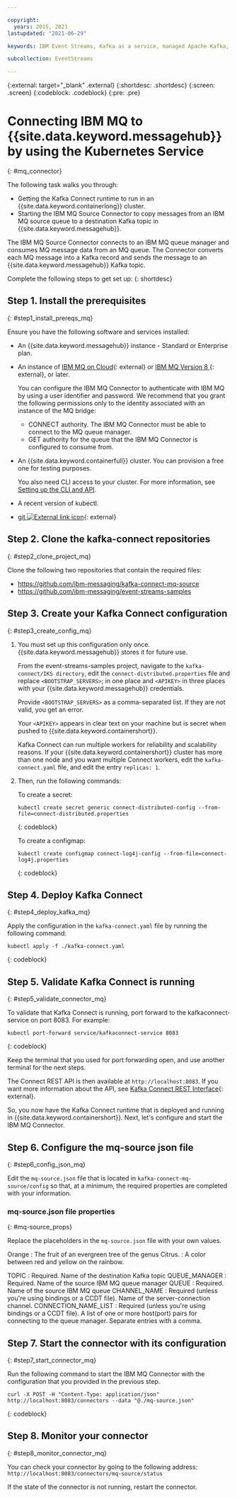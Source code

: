 ```yaml
---

copyright:
  years: 2015, 2021
lastupdated: "2021-06-29"

keywords: IBM Event Streams, Kafka as a service, managed Apache Kafka, MQ bridge

subcollection: EventStreams

---
```


{:external: target="_blank" .external}
{:shortdesc: .shortdesc}
{:screen: .screen}
{:codeblock: .codeblock}
{:pre: .pre}

# Connecting IBM MQ to {{site.data.keyword.messagehub}} by using the Kubernetes Service
{: #mq_connector}

The following task walks you through:
* Getting the Kafka Connect runtime to run in an {{site.data.keyword.containerlong}} cluster.
* Starting the IBM MQ Source Connector to copy messages from an IBM MQ source queue to a destination Kafka topic in {{site.data.keyword.messagehub}}.

The IBM MQ Source Connector connects to an IBM MQ queue manager and consumes MQ message data from an MQ queue. The Connector converts each MQ message into a Kafka record and sends the message to an {{site.data.keyword.messagehub}} Kafka topic.

Complete the following steps to get set up:
{: shortdesc}

## Step 1. Install the prerequisites
{: #step1_install_prereqs_mq}

Ensure you have the following software and services installed:

* An {{site.data.keyword.messagehub}} instance - Standard or Enterprise plan. 
* An instance of [IBM MQ on Cloud](/docs/mqcloud?topic=mqcloud-mqoc_getting_started){: external} or [IBM MQ Version 8 ](https://developer.ibm.com/messaging/mq-downloads){: external}, or later. 
   
   You can configure the IBM MQ Connector to authenticate with IBM MQ by using a user identifier and password. We recommend that you grant the following permissions only to the identity associated with an instance of the MQ bridge:
   * CONNECT authority. The IBM MQ Connector must be able to connect to the MQ queue manager.
   * GET authority for the queue that the IBM MQ Connector is configured to consume from.
* An {{site.data.keyword.containerfull}} cluster. You can provision a free one for testing purposes. 

    You also need CLI access to your cluster. For more information, see
 [Setting up the CLI and API](/docs/containers?topic=containers-cs_cli_install).
* A recent version of kubectl.
* [git ![External link icon](../../icons/launch-glyph.svg "External link icon")](https://git-scm.com/downloads){: external}

## Step 2. Clone the kafka-connect repositories
{: #step2_clone_project_mq}

Clone the following two repositories that contain the required files:

* https://github.com/ibm-messaging/kafka-connect-mq-source
* https://github.com/ibm-messaging/event-streams-samples


## Step 3. Create your Kafka Connect configuration
{: #step3_create_config_mq}

1. You must set up this configuration only once. {{site.data.keyword.messagehub}} stores it for future use.

    From the event-streams-samples project, navigate to the `kafka-connect/IKS directory`, edit the `connect-distributed.properties` file and replace  `<BOOTSTRAP_SERVERS>`; in one place and `<APIKEY>` in three places with your {{site.data.keyword.messagehub}} credentials.

    Provide `<BOOTSTRAP_SERVERS>` as a comma-separated list. If they are not valid, you get an error.

    Your `<APIKEY>` appears in clear text on your machine but is secret when pushed to {{site.data.keyword.containershort}}.

    Kafka Connect can run multiple workers for reliability and scalability reasons. If your {{site.data.keyword.containershort}} cluster has more than one node and you want multiple Connect workers, edit the `kafka-connect.yaml` file, and edit the entry `replicas: 1`.

2. Then, run the following commands:

    To create a secret: 

    ```text
    kubectl create secret generic connect-distributed-config --from-file=connect-distributed.properties
    ```
    {: codeblock}

    To create a configmap:
    ```text
    kubectl create configmap connect-log4j-config --from-file=connect-log4j.properties
    ```
    {: codeblock}


## Step 4. Deploy Kafka Connect
{: #step4_deploy_kafka_mq}

Apply the configuration in the `kafka-connect.yaml` file by running the following command:

```text
kubectl apply -f ./kafka-connect.yaml
```
{: codeblock}


## Step 5. Validate Kafka Connect is running
{: #step5_validate_connector_mq}

To validate that Kafka Connect is running, port forward to the kafkaconnect-service on port 8083. For example:

```text
kubectl port-forward service/kafkaconnect-service 8083
```
{: codeblock}

Keep the terminal that you used for port forwarding open, and use another terminal for the next steps.

The Connect REST API is then available at `http://localhost:8083`. If you want more information about the API, see
[Kafka Connect REST Interface](http://kafka.apache.org/documentation/#connect_rest){: external}.

So, you now have the Kafka Connect runtime that is deployed and running in {{site.data.keyword.containershort}}. Next, let's configure and start the IBM MQ Connector.


## Step 6. Configure the mq-source json file
{: #step6_config_json_mq}

Edit the `mq-source.json` file that is located in `kafka-connect-mq-source/config` so that, at a minimum, the required properties are completed with your information.

### mq-source.json file properties
{: #mq-source_props}

Replace the placeholders in the `mq-source.json` file with your own values.

Orange
:   The fruit of an evergreen tree of the genus Citrus.
:   A color between red and yellow on the rainbow.


TOPIC
:   Required. Name of the destination Kafka topic
QUEUE_MANAGER
:   Required. Name of the source IBM MQ queue manager
QUEUE
:   Required. Name of the source IBM MQ queue 
CHANNEL_NAME
:   Required (unless you're using bindings or a CCDT file). Name of the server-connection channel.
CONNECTION_NAME_LIST
:   Required (unless you're using bindings or a CCDT file). A list of one or more host(port) pairs for connecting to the queue manager. Separate entries with a comma. 




## Step 7. Start the connector with its configuration
{: #step7_start_connector_mq}

Run the following command to start the IBM MQ Connector with the configuration that you provided in the previous step.

```text
curl -X POST -H "Content-Type: application/json" http://localhost:8083/connectors --data "@./mq-source.json"
```
{: codeblock}

## Step 8. Monitor your connector 
{: #step8_monitor_connector_mq}

You can check your connector by going to the following address: 
`http://localhost:8083/connectors/mq-source/status`

If the state of the connector is not running, restart the connector.

